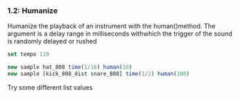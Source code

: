 
### 1.2: Humanize

Humanize the playback of an instrument with the human()method. The argument is a delay range in milliseconds withwhich the trigger of the sound is randomly delayed or rushed

```js
set tempo 110

new sample hat_808 time(1/16) human(10)
new sample [kick_808_dist snare_808] time(1/2) human(100)

```
Try some different list values
